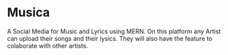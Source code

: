 # Musica
A Social Media for Music and Lyrics using MERN.
On this platform any Artist can upload their songs and their lysics. 
They will also have the feature to colaborate with other artists.
